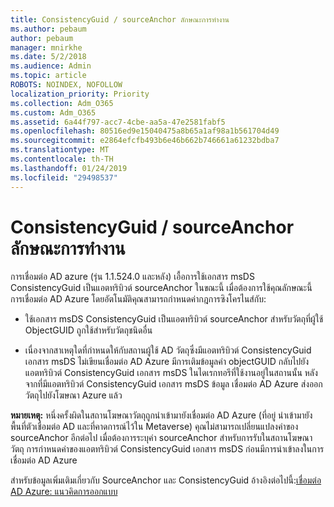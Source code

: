 ```yaml
---
title: ConsistencyGuid / sourceAnchor ลักษณะการทำงาน
ms.author: pebaum
author: pebaum
manager: mnirkhe
ms.date: 5/2/2018
ms.audience: Admin
ms.topic: article
ROBOTS: NOINDEX, NOFOLLOW
localization_priority: Priority
ms.collection: Adm_O365
ms.custom: Adm_O365
ms.assetid: 6a44f797-acc7-4cbe-aa5a-47e2581fabf5
ms.openlocfilehash: 80516ed9e15040475a8b65a1af98a1b561704d49
ms.sourcegitcommit: e2864efcfb493b6e46b662b746661a61232bdba7
ms.translationtype: MT
ms.contentlocale: th-TH
ms.lasthandoff: 01/24/2019
ms.locfileid: "29498537"
---
```

# <a name="consistencyguid--sourceanchor-behavior"></a>ConsistencyGuid / sourceAnchor ลักษณะการทำงาน

การเชื่อมต่อ AD azure (รุ่น 1.1.524.0 และหลัง) เอื้อการใช้เอกสาร msDS ConsistencyGuid เป็นแอตทริบิวต์ sourceAnchor ในขณะนี้ เมื่อต้องการใช้คุณลักษณะนี้ การเชื่อมต่อ AD Azure โดยอัตโนมัติคุณสามารถกำหนดค่ากฎการซิงโครไนส์กับ:
  
- ใช้เอกสาร msDS ConsistencyGuid เป็นแอตทริบิวต์ sourceAnchor สำหรับวัตถุที่ผู้ใช้ ObjectGUID ถูกใช้สำหรับวัตถุชนิดอื่น
    
- เนื่องจากสาเหตุใดที่กำหนดให้กับสถานผู้ใช้ AD วัตถุซึ่งมีแอตทริบิวต์ ConsistencyGuid เอกสาร msDS ไม่เขียนเชื่อมต่อ AD Azure มีการเติมข้อมูลค่า objectGUID กลับไปยังแอตทริบิวต์ ConsistencyGuid เอกสาร msDS ในไดเรกทอรีที่ใช้งานอยู่ในสถานนั้น หลังจากที่มีแอตทริบิวต์ ConsistencyGuid เอกสาร msDS ข้อมูล เชื่อมต่อ AD Azure ส่งออกวัตถุไปยังโฆษณา Azure แล้ว
    
 **หมายเหตุ:** หนึ่งครั้งผิดในสถานโฆษณาวัตถุถูกนำเข้ามายังเชื่อมต่อ AD Azure (ที่อยู่ นำเข้ามายังพื้นที่ตัวเชื่อมต่อ AD และที่คาดการณ์ไว้ใน Metaverse) คุณไม่สามารถเปลี่ยนแปลงค่าของ sourceAnchor อีกต่อไป เมื่อต้องการระบุค่า sourceAnchor สำหรับการรับในสถานโฆษณาวัตถุ การกำหนดค่าของแอตทริบิวต์ ConsistencyGuid เอกสาร msDS ก่อนมีการนำเข้าลงในการเชื่อมต่อ AD Azure 
  
สำหรับข้อมูลเพิ่มเติมเกี่ยวกับ SourceAnchor และ ConsistencyGuid อ้างอิงต่อไปนี้:[เชื่อมต่อ AD Azure: แนวคิดการออกแบบ](https://docs.microsoft.com/en-us/azure/active-directory/connect/active-directory-aadconnect-design-concepts)
  

